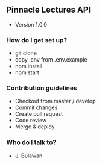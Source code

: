 ## Pinnacle Lectures API ##
- Version 1.0.0
### How do I get set up? ###
- git clone
- copy .env from .env.example
- npm install
- npm start
### Contribution guidelines ###
- Checkout from master / develop
- Commit changes
- Create pull request
- Code review
- Merge & deploy
### Who do I talk to? ###
- J. Bulawan